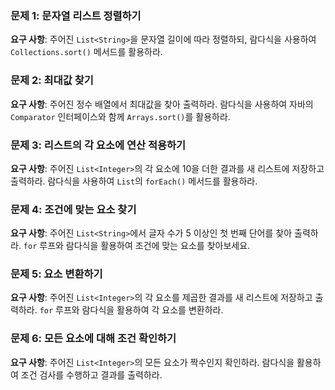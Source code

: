 ### 문제 1: 문자열 리스트 정렬하기
**요구 사항**: 주어진 `List<String>`을 문자열 길이에 따라 정렬하되, 람다식을 사용하여 `Collections.sort()` 메서드를 활용하라.



### 문제 2: 최대값 찾기
**요구 사항**: 주어진 정수 배열에서 최대값을 찾아 출력하라. 람다식을 사용하여 자바의 `Comparator` 인터페이스와 함께 `Arrays.sort()`를 활용하라.


### 문제 3: 리스트의 각 요소에 연산 적용하기
**요구 사항**: 주어진 `List<Integer>`의 각 요소에 10을 더한 결과를 새 리스트에 저장하고 출력하라. 람다식을 사용하여 `List`의 `forEach()` 메서드를 활용하라.


### 문제 4: 조건에 맞는 요소 찾기
**요구 사항**: 주어진 `List<String>`에서 글자 수가 5 이상인 첫 번째 단어를 찾아 출력하라. `for` 루프와 람다식을 활용하여 조건에 맞는 요소를 찾아보세요.


### 문제 5: 요소 변환하기
**요구 사항**: 주어진 `List<Integer>`의 각 요소를 제곱한 결과를 새 리스트에 저장하고 출력하라. `for` 루프와 람다식을 활용하여 각 요소를 변환하라.



### 문제 6: 모든 요소에 대해 조건 확인하기
**요구 사항**: 주어진 `List<Integer>`의 모든 요소가 짝수인지 확인하라. 람다식을 활용하여 조건 검사를 수행하고 결과를 출력하라.


